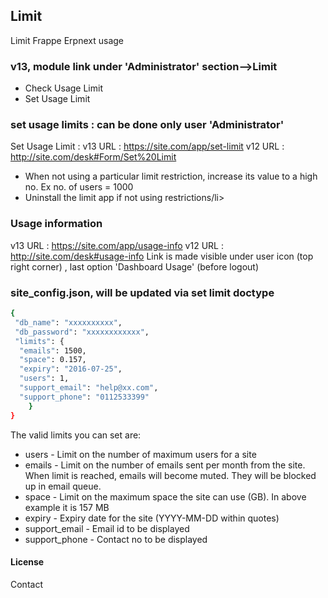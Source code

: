 ## Limit

Limit Frappe Erpnext usage 

### v13, module link under 'Administrator' section-->Limit
<ul>
<li>Check Usage Limit</li>
<li>Set Usage Limit</li>
</ul>

### set usage limits : can be done only user 'Administrator'
Set Usage Limit : 
v13 URL : https://site.com/app/set-limit
v12 URL : http://site.com/desk#Form/Set%20Limit
<ul>
<li>When not using a particular limit restriction, increase its value to a high no. Ex no. of users = 1000 </li>
<li>Uninstall the limit app if not using restrictions/li>
</ul>

### Usage information
v13 URL : https://site.com/app/usage-info
v12 URL : http://site.com/desk#usage-info
Link is made visible under user icon (top right corner) , last option 'Dashboard Usage' (before logout)

### site_config.json, will be updated via set limit doctype
```sh
{
 "db_name": "xxxxxxxxxx",
 "db_password": "xxxxxxxxxxxx",
 "limits": {
  "emails": 1500,
  "space": 0.157,
  "expiry": "2016-07-25",
  "users": 1,
  "support_email": "help@xx.com",
  "support_phone": "0112533399"
    }
}
```
The valid limits you can set are:
* users - Limit on the number of maximum users for a site
* emails - Limit on the number of emails sent per month from the site. 
            When limit is reached, emails will become muted. They will be blocked up in email queue.
* space - Limit on the maximum space the site can use (GB). In above example it is 157 MB
* expiry - Expiry date for the site (YYYY-MM-DD within quotes)
* support_email - Email id to be displayed
* support_phone - Contact no to be displayed

#### License

Contact